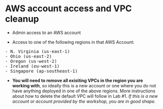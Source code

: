 # AWS account access and VPC cleanup

* Admin access to an AWS account

* Access to one of the following regions in that AWS Account:

<pre>
- N. Virginia (us-east-1)
- Ohio (us-east-2)
- Oregon (us-west-2)
- Ireland (eu-west-1)
- Singapore (ap-southeast-1)
</pre>

* <b>You will need to remove all exisiting VPCs in the region you are working with</b>, so ideally this is a new account or one where you do not have anything deployed in one of the above regions. More instructions about how to delete the default VPC will follow in Lab #1. <i>If this is a new account or account provided by the workshop, you are in good shape.</i>
